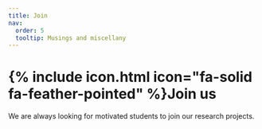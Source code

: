 ```yaml
---
title: Join
nav:
  order: 5
  tooltip: Musings and miscellany
---
```


# {% include icon.html icon="fa-solid fa-feather-pointed" %}Join us

We are always looking for motivated students to join our research projects.

